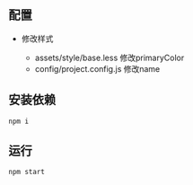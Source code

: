 ## 配置 

- 修改样式

    * assets/style/base.less 修改primaryColor
    * config/project.config.js 修改name

## 安装依赖

```shell
npm i
```

## 运行

```shell
npm start
```
